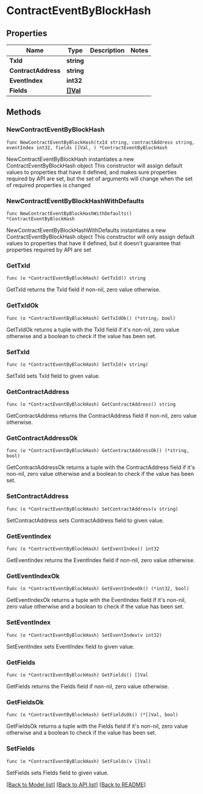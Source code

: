 # ContractEventByBlockHash

## Properties

Name | Type | Description | Notes
------------ | ------------- | ------------- | -------------
**TxId** | **string** |  | 
**ContractAddress** | **string** |  | 
**EventIndex** | **int32** |  | 
**Fields** | [**[]Val**](Val.md) |  | 

## Methods

### NewContractEventByBlockHash

`func NewContractEventByBlockHash(txId string, contractAddress string, eventIndex int32, fields []Val, ) *ContractEventByBlockHash`

NewContractEventByBlockHash instantiates a new ContractEventByBlockHash object
This constructor will assign default values to properties that have it defined,
and makes sure properties required by API are set, but the set of arguments
will change when the set of required properties is changed

### NewContractEventByBlockHashWithDefaults

`func NewContractEventByBlockHashWithDefaults() *ContractEventByBlockHash`

NewContractEventByBlockHashWithDefaults instantiates a new ContractEventByBlockHash object
This constructor will only assign default values to properties that have it defined,
but it doesn't guarantee that properties required by API are set

### GetTxId

`func (o *ContractEventByBlockHash) GetTxId() string`

GetTxId returns the TxId field if non-nil, zero value otherwise.

### GetTxIdOk

`func (o *ContractEventByBlockHash) GetTxIdOk() (*string, bool)`

GetTxIdOk returns a tuple with the TxId field if it's non-nil, zero value otherwise
and a boolean to check if the value has been set.

### SetTxId

`func (o *ContractEventByBlockHash) SetTxId(v string)`

SetTxId sets TxId field to given value.


### GetContractAddress

`func (o *ContractEventByBlockHash) GetContractAddress() string`

GetContractAddress returns the ContractAddress field if non-nil, zero value otherwise.

### GetContractAddressOk

`func (o *ContractEventByBlockHash) GetContractAddressOk() (*string, bool)`

GetContractAddressOk returns a tuple with the ContractAddress field if it's non-nil, zero value otherwise
and a boolean to check if the value has been set.

### SetContractAddress

`func (o *ContractEventByBlockHash) SetContractAddress(v string)`

SetContractAddress sets ContractAddress field to given value.


### GetEventIndex

`func (o *ContractEventByBlockHash) GetEventIndex() int32`

GetEventIndex returns the EventIndex field if non-nil, zero value otherwise.

### GetEventIndexOk

`func (o *ContractEventByBlockHash) GetEventIndexOk() (*int32, bool)`

GetEventIndexOk returns a tuple with the EventIndex field if it's non-nil, zero value otherwise
and a boolean to check if the value has been set.

### SetEventIndex

`func (o *ContractEventByBlockHash) SetEventIndex(v int32)`

SetEventIndex sets EventIndex field to given value.


### GetFields

`func (o *ContractEventByBlockHash) GetFields() []Val`

GetFields returns the Fields field if non-nil, zero value otherwise.

### GetFieldsOk

`func (o *ContractEventByBlockHash) GetFieldsOk() (*[]Val, bool)`

GetFieldsOk returns a tuple with the Fields field if it's non-nil, zero value otherwise
and a boolean to check if the value has been set.

### SetFields

`func (o *ContractEventByBlockHash) SetFields(v []Val)`

SetFields sets Fields field to given value.



[[Back to Model list]](../README.md#documentation-for-models) [[Back to API list]](../README.md#documentation-for-api-endpoints) [[Back to README]](../README.md)


